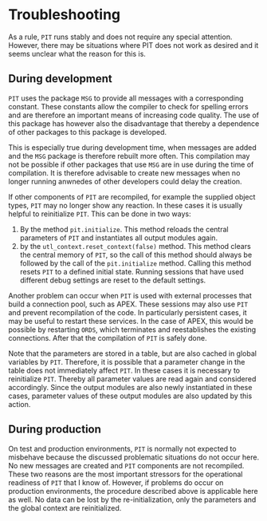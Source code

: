 # Troubleshooting

As a rule, `PIT` runs stably and does not require any special attention. However, there may be situations where PIT does not work as desired and it seems unclear what the reason for this is.

## During development

`PIT` uses the package `MSG` to provide all messages with a corresponding constant. These constants allow the compiler to check for spelling errors and are therefore an important means of increasing code quality. The use of this package has however also the disadvantage that thereby a dependence of other packages to this package is developed.

This is especially true during development time, when messages are added and the `MSG` package is therefore rebuilt more often. This compilation may not be possible if other packages that use `MSG` are in use during the time of compilation. It is therefore advisable to create new messages when no longer running anwnedes of other developers could delay the creation.

If other components of `PIT` are recompiled, for example the supplied object types, `PIT` may no longer show any reaction. In these cases it is usually helpful to reinitialize `PIT`. This can be done in two ways:

1. By the method `pit.initialize`. This method reloads the central parameters of `PIT` and instantiates all output modules again.
2. by the `utl_context.reset_context(false)` method. This method clears the central memory of `PIT`, so the call of this method should always be followed by the call of the `pit.initialize` method. Calling this method resets `PIT` to a defined initial state. Running sessions that have used different debug settings are reset to the default settings.

Another problem can occur when `PIT` is used with external processes that build a connection pool, such as APEX. These sessions may also use `PIT` and prevent recompilation of the code. In particularly persistent cases, it may be useful to restart these services. In the case of APEX, this would be possible by restarting `ORDS`, which terminates and reestablishes the existing connections. After that the compilation of `PIT` is safely done.

Note that the parameters are stored in a table, but are also cached in global variables by `PIT`. Therefore, it is possible that a parameter change in the table does not immediately affect `PIT`. In these cases it is necessary to reinitialize `PIT`. Thereby all parameter values are read again and considered accordingly. Since the output modules are also newly instantiated in these cases, parameter values of these output modules are also updated by this action.

## During production

On test and production environments, `PIT` is normally not expected to misbehave because the discussed problematic situations do not occur here. No new messages are created and `PIT` components are not recompiled. These two reasons are the most important stressors for the operational readiness of `PIT` that I know of. However, if problems do occur on production environments, the procedure described above is applicable here as well. No data can be lost by the re-initialization, only the parameters and the global context are reinitialized.
